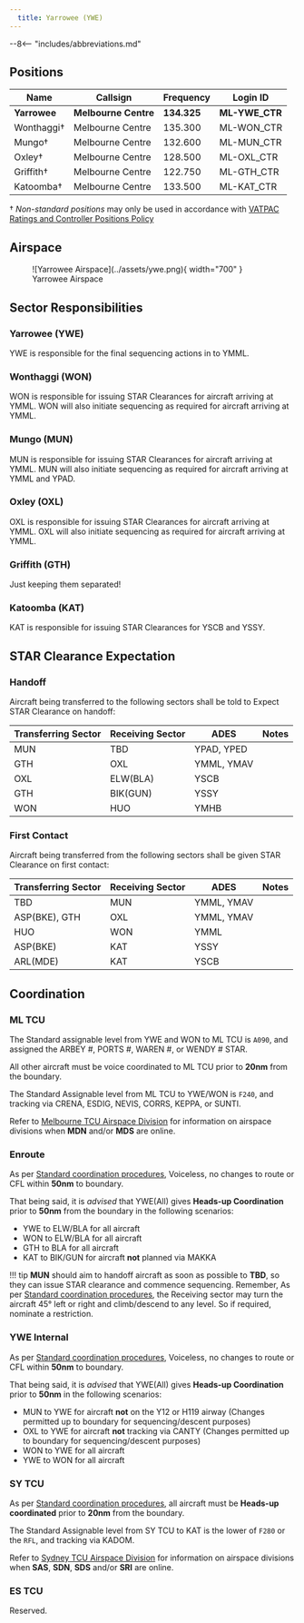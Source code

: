 ```yaml
---
  title: Yarrowee (YWE)
---
```


--8<-- "includes/abbreviations.md"
## Positions

| Name | Callsign | Frequency | Login ID |
| ---- | -------- | --------- | -------- |
| **Yarrowee** | **Melbourne Centre** | **134.325** | **ML-YWE_CTR** |
| Wonthaggi† | Melbourne Centre | 135.300 | ML-WON_CTR |
| Mungo† | Melbourne Centre | 132.600 | ML-MUN_CTR |
| Oxley† | Melbourne Centre | 128.500 | ML-OXL_CTR |
| Griffith† | Melbourne Centre | 122.750 | ML-GTH_CTR |
| Katoomba† | Melbourne Centre | 133.500 | ML-KAT_CTR |

† *Non-standard positions* may only be used in accordance with [VATPAC Ratings and Controller Positions Policy](https://vatpac.org/publications/policies)

## Airspace

<figure markdown>
![Yarrowee Airspace](../assets/ywe.png){ width="700" }
  <figcaption>Yarrowee Airspace</figcaption>
</figure>

## Sector Responsibilities
### Yarrowee (YWE)
YWE is responsible for the final sequencing actions in to YMML.

### Wonthaggi (WON)
WON is responsible for issuing STAR Clearances for aircraft arriving at YMML. WON will also initiate sequencing as required for aircraft arriving at YMML.

### Mungo (MUN)
MUN is responsible for issuing STAR Clearances for aircraft arriving at YMML. MUN will also initiate sequencing as required for aircraft arriving at YMML and YPAD.

### Oxley (OXL)
OXL is responsible for issuing STAR Clearances for aircraft arriving at YMML. OXL will also initiate sequencing as required for aircraft arriving at YMML.

### Griffith (GTH)
Just keeping them separated!

### Katoomba (KAT)
KAT is responsible for issuing STAR Clearances for YSCB and YSSY.

## STAR Clearance Expectation
### Handoff
Aircraft being transferred to the following sectors shall be told to Expect STAR Clearance on handoff:

| Transferring Sector | Receiving Sector | ADES | Notes |
| ---- | -------- | --------- | --------- |
| MUN | TBD | YPAD, YPED | |
| GTH | OXL | YMML, YMAV | |
| OXL | ELW(BLA) | YSCB | |
| GTH | BIK(GUN) | YSSY | |
| WON | HUO | YMHB | |

### First Contact
Aircraft being transferred from the following sectors shall be given STAR Clearance on first contact:

| Transferring Sector | Receiving Sector | ADES | Notes |
| ---- | -------- | --------- | --------- |
| TBD | MUN | YMML, YMAV | |
| ASP(BKE), GTH | OXL | YMML, YMAV | |
| HUO | WON | YMML | 
| ASP(BKE) | KAT | YSSY | |
| ARL(MDE) | KAT | YSCB | |

## Coordination

### ML TCU
The Standard assignable level from YWE and WON to ML TCU is `A090`, and assigned the ARBEY #, PORTS #, WAREN #, or WENDY # STAR.

All other aircraft must be voice coordinated to ML TCU prior to **20nm** from the boundary.

The Standard Assignable level from ML TCU to YWE/WON is `F240`, and tracking via CRENA, ESDIG, NEVIS, CORRS, KEPPA, or SUNTI.

Refer to [Melbourne TCU Airspace Division](../../../terminal/melbourne/#airspace-division) for information on airspace divisions when **MDN** and/or **MDS** are online.
### Enroute
As per [Standard coordination procedures](../../../controller-skills/coordination/#enr-enr), Voiceless, no changes to route or CFL within **50nm** to boundary.

That being said, it is *advised* that YWE(All) gives **Heads-up Coordination** prior to **50nm** from the boundary in the following scenarios:  
- YWE to ELW/BLA for all aircraft  
- WON to ELW/BLA for all aircraft  
- GTH to BLA for all aircraft  
- KAT to BIK/GUN for aircraft **not** planned via MAKKA  

!!! tip
    **MUN** should aim to handoff aircraft as soon as possible to **TBD**, so they can issue STAR clearance and commence sequencing. Remember, As per [Standard coordination procedures](../../../controller-skills/coordination/#handoffs), the Receiving sector may turn the aircraft 45° left or right and climb/descend to any level. So if required, nominate a restriction.

### YWE Internal
As per [Standard coordination procedures](../../../controller-skills/coordination/#enr-enr), Voiceless, no changes to route or CFL within **50nm** to boundary.

That being said, it is *advised* that YWE(All) gives **Heads-up Coordination** prior to **50nm** in the following scenarios:  
- MUN to YWE for aircraft **not** on the Y12 or H119 airway (Changes permitted up to boundary for sequencing/descent purposes)  
- OXL to YWE for aircraft **not** tracking via CANTY (Changes permitted up to boundary for sequencing/descent purposes)  
- WON to YWE for all aircraft  
- YWE to WON for all aircraft  

### SY TCU
As per [Standard coordination procedures](../../../controller-skills/coordination/#enr-tcu), all aircraft must be **Heads-up coordinated** prior to **20nm** from the boundary.  

The Standard Assignable level from SY TCU to KAT is the lower of `F280` or the `RFL`, and tracking via KADOM.

Refer to [Sydney TCU Airspace Division](../../../terminal/sydney/#airspace-division) for information on airspace divisions when **SAS**, **SDN**, **SDS** and/or **SRI** are online.

### ES TCU
Reserved.